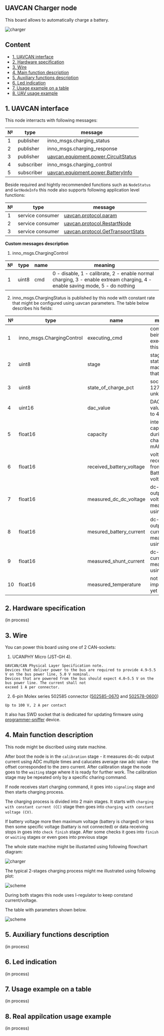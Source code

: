 ## UAVCAN Charger node

This board allows to automatically charge a battery.

![charger](charger.jpg?raw=true "charger")

## Content
  - [1. UAVCAN interface](#1-uavcan-interface)
  - [2. Hardware specification](#2-hardware-specification)
  - [3. Wire](#3-wire)
  - [4. Main function description](#4-main-function-description)
  - [5. Auxiliary functions description](#5-auxiliary-function-description)
  - [6. Led indication](#6-led-indication)
  - [7. Usage example on a table](#7-usage-example-on-a-table)
  - [8. UAV usage example](#8-uav-usage-example)

## 1. UAVCAN interface

This node interracts with following messages:

| № | type      | message  |
| - | --------- | -------- |
| 1 | publisher   | inno_msgs.charging_status |
| 2 | publisher   | inno_msgs.charging_response |
| 3 | publisher   | [uavcan.equipment.power.CircuitStatus](https://legacy.uavcan.org/Specification/7._List_of_standard_data_types/#circuitstatus) |
| 4 | subscriber   | inno_msgs.charging_control |
| 5 | subscriber   | [uavcan.equipment.power.BatteryInfo](https://legacy.uavcan.org/Specification/7._List_of_standard_data_types/#batteryinfo) |

Beside required and hightly recommended functions such as `NodeStatus` and `GetNodeInfo` this node also supports following application level functions:

| № | type      | message  |
| - | --------- | -------- |
| 1 | service consumer | [uavcan.protocol.param](https://legacy.uavcan.org/Specification/7._List_of_standard_data_types/#uavcanprotocolparam) |
| 2 | service consumer   | [uavcan.protocol.RestartNode](https://legacy.uavcan.org/Specification/7._List_of_standard_data_types/#restartnode) |
| 3 | service consumer   | [uavcan.protocol.GetTransportStats](https://legacy.uavcan.org/Specification/7._List_of_standard_data_types/#gettransportstats) |

**Custom messages description**

1. inno_msgs.ChargingControl

| № | type  | name        | meaning                                     |
| - | ----- | ----------- | ------------------------------------------- |
| 1 | uint8 | cmd | 0 - disable, 1 - calibrate, 2 - enable normal charging, 3 - enable extream charging, 4 - enable saving mode, 5 - do nothing |

2. inno_msgs.ChargingStatus is published by this node with constant rate that might be configured using uavcan parameters. The table below describes his fields:

| № | type                    | name        | meaning                                     |
| - | ----------------------- | ----------- | ------------------------------------------- |
| 1 |inno_msgs.ChargingControl|executing_cmd| command being executed at this moment       |
| 2 | uint8   | stage                       | stage of the state machine at that moment   |
| 3 | uint8   | state_of_charge_pct         | soc in %, 127 if unknown                    |
| 4 | uint16  | dac_value                   | DAC raw value from o to 4095                |
| 5 | float16 | capacity                    | integrated capacity during charging, mAh    |
| 6 | float16 | received_battery_voltage    | voltage received from BatteryInfo, volts    |
| 7 | float16 | measured_dc_dc_voltage      | dc-dc output voltage measured using ADC     |
| 8 | float16 | mesured_battery_current     | dc-dc output current measured using ADC     |
| 9 | float16 | measured_shunt_current      | dc-dc input current measured using ADC      |
| 10| float16 | measured_temperature        | not implemented yet                         |

## 2. Hardware specification

(in process)

## 3. Wire

You can power this board using one of 2 CAN-sockets:

1. UCANPHY Micro (JST-GH 4).
```
UAVCAN/CAN Physical Layer Specification note.
Devices that deliver power to the bus are required to provide 4.9–5.5 V on the bus power line, 5.0 V nominal.
Devices that are powered from the bus should expect 4.0–5.5 V on the bus power line. The current shall not
exceed 1 A per connector.
```
2. 6-pin Molex series 502585 connector ([502585-0670](https://www.molex.com/molex/products/part-detail/pcb_receptacles/5025850670) and [502578-0600](https://www.molex.com/molex/products/part-detail/crimp_housings/5025780600))

```
Up to 100 V, 2 A per contact
```

It also has SWD socket that is dedicated for updating firmware using [programmer-sniffer](doc/programmer_sniffer/README.md) device.

## 4. Main function description

This node might be discribed using state machine.

After boot the node is in the `calibration` stage - it measures dc-dc output current using ADC multiple times and calucates average raw adc value - the offset corresponded to the zero current. After calibration stage the node goes to the `waiting` stage where it is ready for further work. The calibration stage may be repeated only by a specific charing command.

If node receives start charging command, it goes into `signaling` stage and then starts charging process.

The charging process is divided into 2 main stages. It starts with `charging with constant current (CC)` stage then goes into `charging with constant voltage (CV)`.

If battery voltage more then maximum voltage (battery is charged) or less then some specific voltage (battary is not connected) or data receiving stops in goes into `check finish` stage. After some checks it goes into `finish` or `waiting` stages or even goes into previous stage

The whole state machine might be illustarted using following flowchart diagram:

![charger](state_machine.png?raw=true "charger")

The typical 2-stages charging process might me illustrated using following plot:

![scheme](normal_charging_process.png?raw=true "scheme")

During both stages this node uses I-regulator to keep constand current/voltage.

The table with parameters shown below.

![scheme](params.png?raw=true "scheme")

## 5. Auxiliary functions description

(in process)

## 6. Led indication

(in process)

## 7. Usage example on a table

(in process)

## 8. Real appilcation usage example

(in process)
